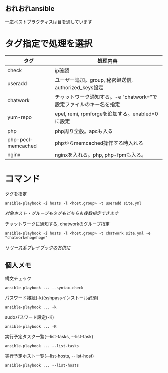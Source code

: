おれおれansible
-------------------------------------------
一応ベストプラクティスは目を通しています

# タグ指定で処理を選択
| タグ | 処理内容 |
| ---- | -------- |
| check | ip確認 |
| useradd | ユーザー追加。group, 秘密鍵送信, authorized_keys設定 |
| chatwork | チャットワーク通知する。-e "chatwork="で設定ファイルのキー名を指定 |
| yum-repo | epel, remi, rpmforgeを追加する。enabled=0に設定 |
| php | php周り全般。apcも入る |
| php-pecl-memcached | phpからmemcached操作する時入れる |
| nginx | nginxを入れる。php, php-fpmも入る。 |

# コマンド
タグを指定
```
ansible-playbook -i hosts -l <host,group> -t useradd site.yml
```
*対象ホスト・グループもタグもどちらも複数指定できます*

チャットワークに通知する, chatworkのグループ指定
```
ansible-playbook -i hosts -l <host,group> -t chatwork site.yml -e "chatwork=hogehoge"
```
*リリース系プレイブックのお供に*

## 個人メモ
構文チェック
```
ansible-playbook ... --syntax-check
```

パスワード接続(-k)(sshpassインストール必須)
```
ansible-playbook ... -k
```

sudoパスワード設定(-K)
```
ansible-playbook ... -K
```

実行予定タスク一覧(--list-tasks, --list-task)
```
ansible-playbook ... --list-tasks
```

実行予定ホスト一覧(--list-hosts, --list-host)
```
ansible-playbook ... --list-hosts
```
